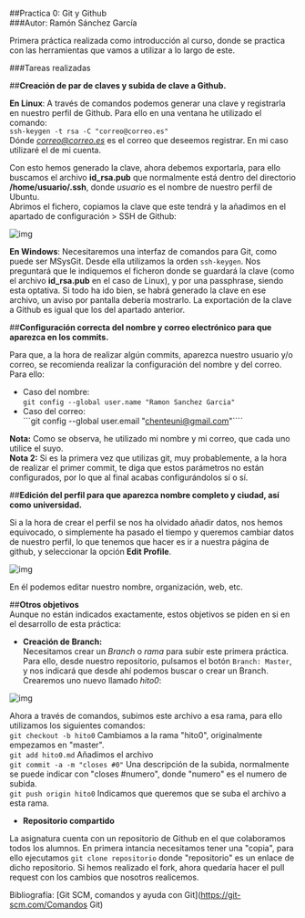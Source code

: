 ##Practica 0: Git y Github  
###Autor: Ramón Sánchez García  
  
Primera práctica realizada como introducción al curso, donde se practica con las herramientas que vamos a utilizar a lo largo de este.

###Tareas realizadas  
  
##**Creación de par de claves y subida de clave a Github.**  

**En Linux**: A través de comandos podemos generar una clave  y registrarla en nuestro perfil de Github. Para ello en una ventana he utilizado el comando:  
```ssh-keygen -t rsa -C "correo@correo.es"```  
Dónde *correo@correo.es* es el correo que deseemos registrar. En mi caso utilizaré el de mi cuenta. 
   
Con esto hemos generado la clave, ahora debemos exportarla, para ello buscamos el archivo **id_rsa.pub** que normalmente está dentro del directorio **/home/usuario/.ssh**, donde *usuario* es el nombre de nuestro perfil de Ubuntu.  
Abrimos el fichero, copiamos la clave que este tendrá y la añadimos en el apartado de configuración > SSH de Github: 
 
![img](capturas/c2.PNG)  

**En Windows**: Necesitaremos una interfaz de comandos para Git, como puede ser MSysGit. Desde ella utilizamos la orden ```ssh-keygen```. Nos preguntará que le indiquemos el ficheron donde se guardará la clave (como el archivo **id_rsa.pub** en el caso de Linux), y por una passphrase, siendo esta optativa. Si todo ha ido bien, se habrá generado la clave en ese archivo, un aviso por pantalla debería mostrarlo. La exportación de la clave a Github es igual que los del apartado anterior.  
  
##**Configuración correcta del nombre y correo electrónico para que aparezca en los commits.**  

Para que, a la hora de realizar algún commits, aparezca nuestro usuario y/o correo, se recomienda realizar la configuración del nombre y del correo. Para ello:  
  
* Caso del nombre:  
```git config --global user.name "Ramon Sanchez Garcia"```
* Caso del correo:  
```git config --global user.email "chenteuni@gmail.com"````  
  
**Nota:** Como se observa, he utilizado mi nombre y mi correo, que cada uno utilice el suyo.  
**Nota 2:** Si es la primera vez que utilizas git, muy probablemente, a la hora de realizar el primer commit, te diga que estos parámetros no están configurados, por lo que al final acabas configurándolos sí o sí.
  
##**Edición del perfil para que aparezca nombre completo y ciudad, así como universidad.**  
  
Si a la hora de crear el perfil se nos ha olvidado añadir datos, nos hemos equivocado, o simplemente ha pasado el tiempo y queremos cambiar datos de nuestro perfil, lo que tenemos que hacer es ir a nuestra página de github, y seleccionar la opción **Edit Profile**.  
  
![img](capturas/c3.PNG)  

  
En él podemos editar nuestro nombre, organización, web, etc.  

##**Otros objetivos**  
Aunque no están indicados exactamente, estos objetivos se piden en si en el desarrollo de esta práctica:  

* **Creación de Branch:**  
Necesitamos crear un *Branch* o *rama* para subir este primera práctica. Para ello, desde nuestro repositorio, pulsamos el botón ```Branch: Master```, y nos indicará que desde ahí podemos buscar o crear un Branch. Crearemos uno nuevo llamado *hito0*:  
  
![img](capturas/c1.PNG)  

Ahora a través de comandos, subimos este archivo a esa rama, para ello utilizamos los siguientes comandos:  
```git checkout -b hito0``` Cambiamos a la rama "hito0", originalmente empezamos en "master".  
```git add hito0.md``` Añadimos el archivo  
```git commit -a -m "closes #0"``` Una descripción de la subida, normalmente se puede indicar con "closes #numero", donde "numero" es el numero de subida.  
```git push origin hito0``` Indicamos que queremos que se suba el archivo a esta rama. 

* **Repositorio compartido**  

La asignatura cuenta con un repositorio de Github en el que colaboramos todos los alumnos. En primera intancia necesitamos tener una "copia", para ello ejecutamos ```git clone repositorio``` donde "repositorio" es un enlace de dicho repositorio. Si hemos realizado el fork, ahora quedaría hacer el pull request con los cambios que nosotros realicemos.  

Bibliografía: [Git SCM, comandos y ayuda con Git](https://git-scm.com/Comandos Git)  


 
